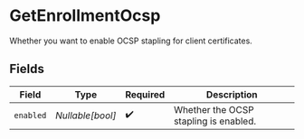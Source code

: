 # GetEnrollmentOcsp

Whether you want to enable OCSP stapling for client certificates.


## Fields

| Field                                 | Type                                  | Required                              | Description                           |
| ------------------------------------- | ------------------------------------- | ------------------------------------- | ------------------------------------- |
| `enabled`                             | *Nullable[bool]*                      | :heavy_check_mark:                    | Whether the OCSP stapling is enabled. |
